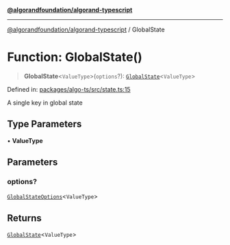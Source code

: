 [**@algorandfoundation/algorand-typescript**](../README.md)

***

[@algorandfoundation/algorand-typescript](../README.md) / GlobalState

# Function: GlobalState()

> **GlobalState**\<`ValueType`\>(`options`?): [`GlobalState`](../type-aliases/GlobalState.md)\<`ValueType`\>

Defined in: [packages/algo-ts/src/state.ts:15](https://github.com/algorandfoundation/puya-ts/blob/5bdb536fcbeffa6fe079b274d09cae785c8fb7b7/packages/algo-ts/src/state.ts#L15)

A single key in global state

## Type Parameters

• **ValueType**

## Parameters

### options?

[`GlobalStateOptions`](../type-aliases/GlobalStateOptions.md)\<`ValueType`\>

## Returns

[`GlobalState`](../type-aliases/GlobalState.md)\<`ValueType`\>
